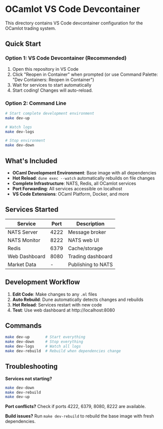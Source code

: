 # OCamlot VS Code Devcontainer

This directory contains VS Code devcontainer configuration for the OCamlot trading system.

## Quick Start

### Option 1: VS Code Devcontainer (Recommended)
1. Open this repository in VS Code
2. Click "Reopen in Container" when prompted (or use Command Palette: "Dev Containers: Reopen in Container")
3. Wait for services to start automatically
4. Start coding! Changes will auto-reload.

### Option 2: Command Line
```bash
# Start complete development environment
make dev-up

# Watch logs
make dev-logs

# Stop environment
make dev-down
```

## What's Included

- **OCaml Development Environment**: Base image with all dependencies
- **Hot Reload**: `dune exec --watch` automatically rebuilds on file changes
- **Complete Infrastructure**: NATS, Redis, all OCamlot services
- **Port Forwarding**: All services accessible on localhost
- **VS Code Extensions**: OCaml Platform, Docker, and more

## Services Started

| Service | Port | Description |
|---------|------|-------------|
| NATS Server | 4222 | Message broker |
| NATS Monitor | 8222 | NATS web UI |
| Redis | 6379 | Cache/storage |
| Web Dashboard | 8080 | Trading dashboard |
| Market Data | - | Publishing to NATS |

## Development Workflow

1. **Edit Code**: Make changes to any `.ml` files
2. **Auto Rebuild**: Dune automatically detects changes and rebuilds
3. **Hot Reload**: Services restart with new code
4. **Test**: Use web dashboard at http://localhost:8080

## Commands

```bash
make dev-up       # Start everything
make dev-down     # Stop everything  
make dev-logs     # Watch all logs
make dev-rebuild  # Rebuild when dependencies change
```

## Troubleshooting

**Services not starting?**
```bash
make dev-down
make dev-rebuild
make dev-up
```

**Port conflicts?**
Check if ports 4222, 6379, 8080, 8222 are available.

**Build issues?**
Run `make dev-rebuild` to rebuild the base image with fresh dependencies.
